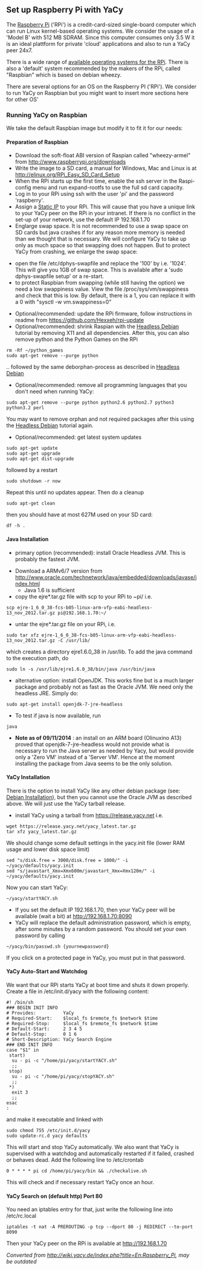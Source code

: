## Set up Raspberry Pi with YaCy

The [Raspberry Pi](http://www.raspberrypi.org/) ('RPi') is a
credit-card-sized single-board computer which can run Linux kernel-based
operating systems. We consider the usage of a 'Model B' with 512 MB
SDRAM. Since this computer consumes only 3.5 W it is an ideal plattform
for private 'cloud' applications and also to run a YaCy peer 24x7.

There is a wide range of [available operating systems for the
RPi](http://elinux.org/RPi_Distributions). There is also a 'default'
system recommended by the makers of the RPi, called "Raspbian" which is
based on debian wheezy.

There are several options for an OS on the Raspberry PI ('RPi'). We
consider to run YaCy on Raspbian but you might want to insert more
sections here for other OS'

### Running YaCy on Raspbian

We take the default Raspbian image but modify it to fit it for our
needs:

#### Preparation of Raspbian

  - Download the soft-float ABI version of Raspian called "wheezy-armel"
    from <http://www.raspberrypi.org/downloads>
  - Write the image to a SD card, a manual for Windows, Mac and Linux is
    at <http://elinux.org/RPi_Easy_SD_Card_Setup>
  - When the RPi starts up the first time, enable the ssh server in the
    Raspi-config menu and run expand-rootfs to use the full sd card
    capacity.
  - Log in to your RPi using ssh with the user 'pi' and the password
    'raspberry'.
  - Assign a [Static IP](staticip.md) to your RPi.
    This will cause that you have a unique link to your YaCy peer on the
    RPi in your intranet. If there is no conflict in the set-up of your
    network, use the default IP 192.168.1.70
  - Englarge swap space. It is not recommended to use a swap space on SD
    cards but java crashes if for any reason more memory is needed than
    we thought that is necessary. We will configure YaCy to take up only
    as much space so that swapping does not happen. But to protect YaCy
    from crashing, we enlarge the swap space:

<!-- end list -->

  - open the file /etc/dphys-swapfile and replace the '100' by i.e.
    '1024'. This will give you 1GB of swap space. This is available
    after a 'sudo dphys-swapfile setup' or a re-start.
  - to protect Raspbian from swapping (while still having the option) we
    need a low swappiness value. View the file /proc/sys/vm/swappiness
    and check that this is low. By default, there is a 1, you can
    replace it with a 0 with "sysctl -w vm.swappiness=0"

<!-- end list -->

  - Optional/recommended: update the RPi firmware, follow instructions
    in readme from <https://github.com/Hexxeh/rpi-update>
  - Optional/recommended: shrink Raspian with the [Headless
    Debian](shrink.md) tutorial by
    removing X11 and all dependencies. After this, you can also remove
    python and the Python Games on the RPi

<!-- end list -->

    rm -Rf ~/python_games
    sudo apt-get remove --purge python

.. followed by the same deborphan-process as described in [Headless
Debian](shrink.md)

  - Optional/recommended: remove all programming languages that you
    don't need when running YaCy:

<!-- end list -->

    sudo apt-get remove --purge python python2.6 python2.7 python3 python3.2 perl

You may want to remove orphan and not required packages after this using
the [Headless Debian](shrink.md)
tutorial again.

  - Optional/recommended: get latest system updates

<!-- end list -->

    sudo apt-get update
    sudo apt-get upgrade
    sudo apt-get dist-upgrade

followed by a restart

    sudo shutdown -r now

Repeat this until no updates appear. Then do a cleanup

    sudo apt-get clean

then you should have at most 627M used on your SD card:

    df -h .

#### Java Installation

  - primary option (recommended): install Oracle Headless JVM. This is
    probably the fastest JVM.

<!-- end list -->

  - Download a ARMv6/7 version from
    <http://www.oracle.com/technetwork/java/embedded/downloads/javase/index.html>
    - Java 1.6 is sufficient
  - copy the ejre\*.tar.gz file with scp to your RPi to ~pi/ i.e.

<!-- end list -->

    scp ejre-1_6_0_38-fcs-b05-linux-arm-vfp-eabi-headless-13_nov_2012.tar.gz pi@192.168.1.70:~/

  - untar the ejre\*.tar.gz file on your RPi, i.e.

<!-- end list -->

    sudo tar xfz ejre-1_6_0_38-fcs-b05-linux-arm-vfp-eabi-headless-13_nov_2012.tar.gz -C /usr/lib/

which creates a directory ejre1.6.0\_38 in /usr/lib. To add the java
command to the execution path, do

    sudo ln -s /usr/lib/ejre1.6.0_38/bin/java /usr/bin/java

  - alternative option: install OpenJDK. This works fine but is a much
    larger package and probably not as fast as the Oracle JVM. We need
    only the headless JRE. Simply do:

<!-- end list -->

    sudo apt-get install openjdk-7-jre-headless

  - To test if java is now available, run

<!-- end list -->

    java

  - **Note as of 09/11/2014** : an install on an ARM board (Olinuxino
    A13) proved that openjdk-7-jre-headless would not provide what is
    necessary to run the Java server as needed by Yacy, but would
    provide only a 'Zero VM' instead of a 'Server VM'. Hence at the
    moment installing the package from Java seems to be the only
    solution.

#### YaCy Installation

There is the option to install YaCy like any other debian package (see:
[Debian Installation](debianinstall.md)), but
then you cannot use the Oracle JVM as described above. We will just use
the YaCy tarball release.

  - install YaCy using a tarball from <https://release.yacy.net> i.e.

<!-- end list -->

    wget https://release.yacy.net/yacy_latest.tar.gz
    tar xfz yacy_latest.tar.gz

We should change some default settings in the yacy.init file (lower RAM
usage and lower disk space limit)

    sed "s/disk.free = 3000/disk.free = 1000/" -i ~/yacy/defaults/yacy.init
    sed "s/javastart_Xmx=Xmx600m/javastart_Xmx=Xmx120m/" -i ~/yacy/defaults/yacy.init

Now you can start YaCy:

    ~/yacy/startYACY.sh

  - If you set the default IP 192.168.1.70, then your YaCy peer will be
    available (wait a bit) at <http://192.168.1.70:8090>
  - YaCy will replace the default administration password, which is
    empty, after some minutes by a random password. You should set your
    own password by calling

<!-- end list -->

    ~/yacy/bin/passwd.sh {yournewpassword}

If you click on a protected page in YaCy, you must put in that password.

#### YaCy Auto-Start and Watchdog

We want that our RPi starts YaCy at boot time and shuts it down
properly. Create a file in /etc/init.d/yacy with the following content:

    #! /bin/sh
    ### BEGIN INIT INFO
    # Provides:          YaCy
    # Required-Start:    $local_fs $remote_fs $network $time
    # Required-Stop:     $local_fs $remote_fs $network $time
    # Default-Start:     2 3 4 5
    # Default-Stop:      0 1 6
    # Short-Description: YaCy Search Engine
    ### END INIT INFO
    case "$1" in
     start)
      su - pi -c "/home/pi/yacy/startYACY.sh"
      ;;
     stop)
      su - pi -c "/home/pi/yacy/stopYACY.sh"
      ;;
     *)
      exit 3
      ;;
    esac
    :

and make it executable and linked with

    sudo chmod 755 /etc/init.d/yacy
    sudo update-rc.d yacy defaults

This will start and stop YaCy automatically. We also want that YaCy is
supervised with a watchdog and automatically restarted if it failed,
crashed or behaves dead. Add the following line to /etc/crontab

    0 * * * * pi cd /home/pi/yacy/bin && ./checkalive.sh

This will check and if necessary restart YaCy once an hour.

#### YaCy Search on (default http) Port 80

You need an iptables entry for that, just write the following line into
/etc/rc.local

    iptables -t nat -A PREROUTING -p tcp --dport 80 -j REDIRECT --to-port 8090

Then your YaCy peer on the RPi is available at <http://192.168.1.70>





_Converted from <http://wiki.yacy.de/index.php?title=En:Raspberry_Pi>, may be
outdated_




